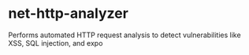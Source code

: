 # net-http-analyzer
Performs automated HTTP request analysis to detect vulnerabilities like XSS, SQL injection, and expo
